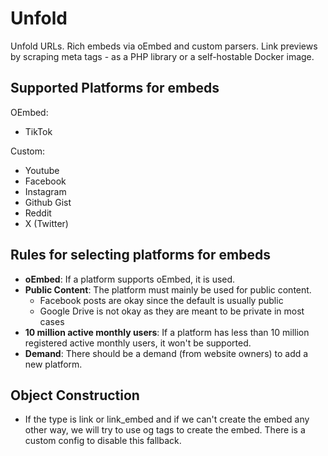 # Unfold

Unfold URLs. Rich embeds via oEmbed and custom parsers. Link previews by scraping meta tags - as a PHP library or a
self-hostable Docker image.

## Supported Platforms for embeds

OEmbed:

- TikTok

Custom:

- Youtube
- Facebook
- Instagram
- Github Gist
- Reddit
- X (Twitter)

<!--
Coming soon:
- Google Maps
- Rumble
- Vimeo
 -->

## Rules for selecting platforms for embeds

- **oEmbed**: If a platform supports oEmbed, it is used.
- **Public Content**: The platform must mainly be used for public content.
    - Facebook posts are okay since the default is usually public
    - Google Drive is not okay as they are meant to be private in most cases
- **10 million active monthly users**: If a platform has less than 10 million registered active monthly users, it won't
  be supported.
- **Demand**: There should be a demand (from website owners) to add a new platform.

## Object Construction

- If the type is link or link_embed and if we can't create the embed any other way, we will try to use og tags to create
  the embed. There is a custom config to disable this fallback.
